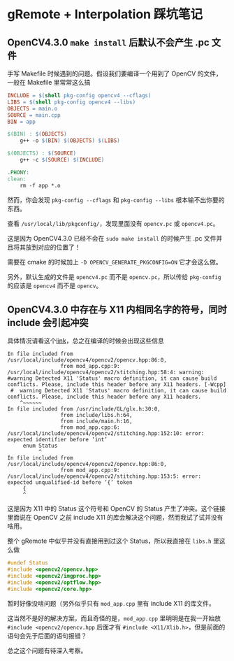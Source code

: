 # gRemote + Interpolation 踩坑笔记

## OpenCV4.3.0 `make install` 后默认不会产生 .pc 文件

手写 Makefile 时候遇到的问题。假设我们要编译一个用到了 OpenCV 的文件，一般在 Makefile 里常常这么搞

```makefile
INCLUDE = $(shell pkg-config opencv4 --cflags)
LIBS = $(shell pkg-config opencv4 --libs)
OBJECTS = main.o
SOURCE = main.cpp
BIN = app

$(BIN) : $(OBJECTS)
	g++ -o $(BIN) $(OBJECTS) $(LIBS)

$(OBJECTS) : $(SOURCE)
	g++ -c $(SOURCE) $(INCLUDE)

.PHONY:
clean:
	rm -f app *.o
```

然而，你会发现 `pkg-config --cflags` 和 `pkg-config --libs` 根本输不出你要的东西。

查看 `/usr/local/lib/pkgconfig/`，发现里面没有 `opencv.pc` 或 `opencv4.pc`。

这是因为 OpenCV4.3.0 已经不会在 `sudo make install` 的时候产生 .pc 文件并且将其放到对应的位置了！

需要在 cmake 的时候加上 `-D OPENCV_GENERATE_PKGCONFIG=ON` 它才会这么做。

另外，默认生成的文件是 `opencv4.pc` 而不是 `opencv.pc`，所以传给 `pkg-config` 的应该是 `opencv4` 而不是 `opencv`。

## OpenCV4.3.0 中存在与 X11 内相同名字的符号，同时 include 会引起冲突

具体情况请看这个[link](https://github.com/opencv/opencv/issues/7113)，总之在编译的时候会出现这些信息

```text
In file included from /usr/local/include/opencv4/opencv2/opencv.hpp:86:0,
                 from mod_app.cpp:9:
/usr/local/include/opencv4/opencv2/stitching.hpp:58:4: warning: #warning Detected X11 'Status' macro definition, it can cause build conflicts. Please, include this header before any X11 headers. [-Wcpp]
 #  warning Detected X11 'Status' macro definition, it can cause build conflicts. Please, include this header before any X11 headers.
    ^~~~~~~
In file included from /usr/include/GL/glx.h:30:0,
                 from include/libs.h:64,
                 from include/main.h:16,
                 from mod_app.cpp:6:
/usr/local/include/opencv4/opencv2/stitching.hpp:152:10: error: expected identifier before ‘int’
     enum Status
          ^
In file included from /usr/local/include/opencv4/opencv2/opencv.hpp:86:0,
                 from mod_app.cpp:9:
/usr/local/include/opencv4/opencv2/stitching.hpp:153:5: error: expected unqualified-id before ‘{’ token
     {
     ^
```

这是因为 X11 中的 Status 这个符号和 OpenCV 的 Status 产生了冲突。这个链接里面说在 OpenCV 之前 include X11 的库会解决这个问题，然而我试了试并没有啥用。

整个 gRemote 中似乎并没有直接用到过这个 Status，所以我直接在 `libs.h` 里这么做

```cpp
#undef Status
#include <opencv2/opencv.hpp>
#include <opencv2/imgproc.hpp>
#include <opencv2/optflow.hpp>
#include <opencv2/core.hpp>
```

暂时好像没啥问题（另外似乎只有 `mod_app.cpp` 里有 include X11 的库文件。

这当然不是好的解决方案，而且奇怪的是，`mod_app.cpp` 里明明是在我一开始放 `#include <opencv2/opencv.hpp` 后面才有 `#include <X11/Xlib.h>`，但是前面的语句会先于后面的语句报错？

总之这个问题有待深入考察。
